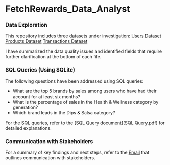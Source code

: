 # FetchRewards_Data_Analyst

### Data Exploration
This repository includes three datasets under investigation:
[Users Dataset](Data_Exploration_Users.ipynb)
[Products Dataset](Data_Exploration_Products.ipynb)
[Transactions Dataset](Data_Exploration_Transactions.ipynb)

I have summarized the data quality issues and identified fields that require further clarification at the bottom of each file.

### SQL Queries (Using SQLite)

The following questions have been addressed using SQL queries:

- What are the top 5 brands by sales among users who have had their account for at least six months?
- What is the percentage of sales in the Health & Wellness category by generation?
- Which brand leads in the Dips & Salsa category?

For the SQL queries, refer to the [SQL Query document](SQL Query.pdf) for detailed explanations.

### Communication with Stakeholders

For a summary of key findings and next steps, refer to the [Email](Email.pdf) that outlines communication with stakeholders.
